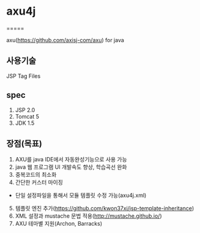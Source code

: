 # axu4j
=====

axu(https://github.com/axisj-com/axu) for java


## 사용기술
JSP Tag Files

## spec
1. JSP 2.0
2. Tomcat 5
3. JDK 1.5

## 장점(목표)
1. AXU를 java IDE에서 자동완성기능으로 사용 가능
2. java 웹 프로그램 UI 개발속도 향상, 학습곡선 완화
3. 중복코드의 최소화
4. 간단한 커스터 마이징
 - 단일 설정파일을 통해서 모듈 템플릿 수정 가능(axu4j.xml)
5. 템플릿 엔진 추가(https://github.com/kwon37xi/jsp-template-inheritance)
6. XML 설정과 mustache 문법 적용(http://mustache.github.io/)
7. AXU 테마별 지원(Archon, Barracks)

